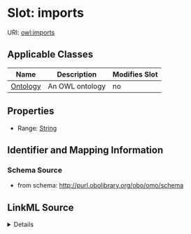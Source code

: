 # Slot: imports

URI: [owl:imports](http://www.w3.org/2002/07/owl#imports)



<!-- no inheritance hierarchy -->




## Applicable Classes

| Name | Description | Modifies Slot |
| --- | --- | --- |
[Ontology](Ontology.md) | An OWL ontology |  no  |







## Properties

* Range: [String](String.md)





## Identifier and Mapping Information







### Schema Source


* from schema: http://purl.obolibrary.org/obo/omo/schema




## LinkML Source

<details>
```yaml
name: imports
from_schema: http://purl.obolibrary.org/obo/omo/schema
rank: 1000
slot_uri: owl:imports
alias: imports
domain_of:
- Ontology
range: string

```
</details>
